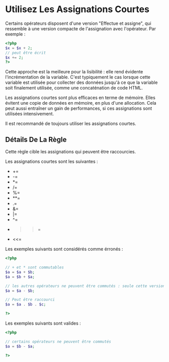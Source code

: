<!-- Performances -->
# Utilisez Les Assignations Courtes

Certains opérateurs disposent d'une version "Effectue et assigne", qui ressemble à une version compacte de l'assignation avec l'opérateur. Par exemple : 

```php
<?php
$x = $x + 2;
// peut être écrit
$x += 2;
?>
```

Cette approche est la meilleure pour la lisibilité : elle rend évidente l'incrémentation de la variable. C'est typiquement le cas lorsque cette variable est utilisée pour collecter des données jusqu'à ce que la variable soit finalement utilisée, comme une concaténation de code HTML.

Les assignations courtes sont plus efficaces en terme de mémoire. Elles évitent une copie de données en mémoire, en plus d'une allocation. Cela peut aussi entraîner un gain de performances, si ces assignations sont utilisées intensivement. 

Il est recommandé de toujours utiliser les assignations courtes.

## Détails De La Règle

Cette règle cible les assignations qui peuvent être raccourcies.

Les assignations courtes sont les suivantes :
* +=
* -=
* *=
* /=
* %=
* **=
* .=
* &=
* |=
* ^=
* >>=
* <<=

Les exemples suivants sont considérés comme érronés : 

```php
<?php

// + et * sont commutables
$a = $a + $b;
$a = $b + $a;

// les autres opérateurs ne peuvent être commutés : seule cette version peut être remplacée par une assignation courte
$a = $a - $b;

// Peut être raccourci 
$a = $a . $b . $c; 

?>
```

Les exemples suivants sont valides :

```php
<?php

// certains opérateurs ne peuvent être commutés
$a = $b - $a; 

?>
```
<!--
## When Not To Use It
If the project doesn't use any OOP feature, it may ignore this rule.


## Further Reading

-->